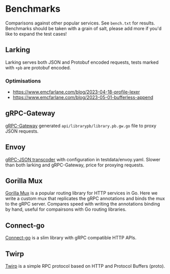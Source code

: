 # Benchmarks

Comparisons against other popular services. See `bench.txt` for results.
Benchmarks should be taken with a grain of salt, please add more if you'd like to expand the test cases!

## Larking
Larking serves both JSON and Protobuf encoded requests, tests marked with `+pb` are protobuf encoded.

### Optimisations
- https://www.emcfarlane.com/blog/2023-04-18-profile-lexer
- https://www.emcfarlane.com/blog/2023-05-01-bufferless-append

## gRPC-Gateway

[gRPC-Gateway](https://github.com/grpc-ecosystem/grpc-gateway)
generated `api/librarypb/library.pb.gw.go` file to proxy JSON requests.

## Envoy

[gRPC-JSON transcoder](https://www.envoyproxy.io/docs/envoy/latest/configuration/http/http_filters/grpc_json_transcoder_filter) with configuration in testdata/envoy.yaml.
Slower than both larking and gRPC-Gateway, price for proxying requests.

## Gorilla Mux

[Gorilla Mux](https://github.com/gorilla/mux) is a popular routing library for HTTP services in Go.
Here we write a custom mux that replicates the gRPC annotations and binds the mux to the gRPC server.
Compares speed with writing the annotations binding by hand, useful for compairsons with Go routing libraries.

## Connect-go

[Connect-go](https://github.com/bufbuild/connect-go) is a slim library with gRPC compatible HTTP APIs.

## Twirp

[Twirp](https://github.com/twitchtv/twirp) is a simple RPC protocol based on HTTP and Protocol Buffers (proto).
